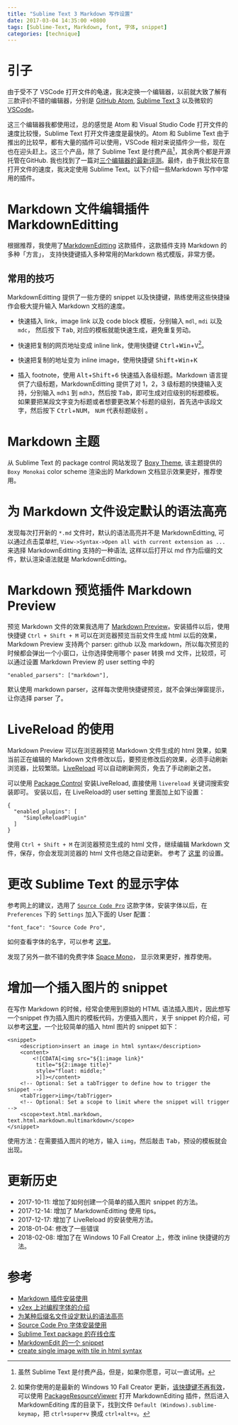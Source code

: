 ```yaml
---
title: "Sublime Text 3 Markdown 写作设置"
date: 2017-03-04 14:35:00 +0800
tags: [Sublime-Text, Markdown, font, 字体, snippet]
categories: [technique]
---
```


# 引子

由于受不了 VSCode 打开文件的龟速，我决定换一个编辑器，以前就大致了解有三款评价不错的编辑器，分别是 [GitHub Atom](https://atom.io/), [Sublime Text 3](https://www.sublimetext.com/) 以及微软的 [VSCode](https://code.visualstudio.com/)。

<!--more-->

这三个编辑器我都使用过，总的感觉是 Atom 和 Visual Studio Code 打开文件的速度比较慢，Sublime Text 打开文件速度是最快的。Atom 和 Sublime Text 由于推出的比较早，都有大量的插件可以使用，VSCode 相对来说插件少一些，现在也在迎头赶上。这三个产品，除了 Sublime Text 是付费产品[^1]，其余两个都是开源托管在GitHub. 我也找到了一篇对[三个编辑器的最新评测](https://blog.xinhong.me/post/sublime-text-vs-vscode-vs-atom-performance-dec-2016/)。最终，由于我比较在意打开文件的速度，我决定使用 Sublime Text。以下介绍一些Markdown 写作中常用的插件。

# Markdown 文件编辑插件 MarkdownEditting

根据推荐，我使用了[MarkdownEditting](https://github.com/SublimeText-Markdown/MarkdownEditing) 这款插件，这款插件支持 Markdown 的多种「方言」， 支持快捷键插入多种常用的Markdown 格式模版，非常方便。

## 常用的技巧

MarkdownEditting 提供了一些方便的 snippet 以及快捷键，熟练使用这些快捷操作会极大提升输入 Markdown 文档的速度。

+ 快速插入 link，image link 以及 code block 模板，分别输入 `mdl`, `mdi` 以及 `mdc`， 然后按下 <kbd>Tab</kbd>, 对应的模板就能快速生成，避免重复劳动。

+ 快速把复制的网页地址变成 inline link，使用快捷键 <kbd>Ctrl</kbd>+<kbd>Win</kbd>+<kbd>V</kbd>[^2]。

+ 快速把复制的地址变为 inline image，使用快捷键 <kbd>Shift</kbd>+<kbd>Win</kbd>+<kbd>K</kbd>

+ 插入 footnote，使用 <kbd>Alt</kbd>+<kbd>Shift</kbd>+<kbd>6</kbd> 快速插入各级标题。Markdown 语言提供了六级标题，MarkdownEditting 提供了对 1，2，3 级标题的快捷输入支持，分别输入 `mdh1` 到 `mdh3`，然后按 <kbd>Tab</kbd>，即可生成对应级别的标题模板。 如果要把某段文字变为标题或者想要更改某个标题的级别，首先选中该段文字，然后按下 <kbd>Ctrl</kbd>+<kbd>NUM</kbd>， `NUM` 代表标题级别
。

# Markdown 主题

从 Sublime Text 的 package control 网站发现了 [Boxy Theme](https://github.com/ihodev/sublime-boxy), 该主题提供的 `Boxy Monokai` color scheme 渲染出的 Markdown 文档显示效果更好，推荐使用。

# 为 Markdown 文件设定默认的语法高亮

发现每次打开新的 `*.md` 文件时，默认的语法高亮并不是 MarkdownEditting, 可以通过点击菜单栏, `View->Syntax->Open all with current extension as ...` 来选择 MarkdownEditting 支持的一种语法, 这样以后打开以 md 作为后缀的文件，默认渲染语法就是 MarkdownEditting。

# Markdown 预览插件 Markdown Preview

预览 Markdown 文件的效果我选用了 [Markdown Preview](https://github.com/revolunet/sublimetext-markdown-preview)。安装插件以后，使用快捷键 `Ctrl + Shift + M` 可以在浏览器预览当前文件生成 html 以后的效果，Markdown Preview 支持两个 parser: github 以及 markdown，所以每次预览的时候都会弹出一个小窗口，让你选择使用哪个 paser 转换 md 文件，比较烦，可以通过设置 Markdown Preview 的 user setting 中的

```
"enabled_parsers": ["markdown"],
```

默认使用 markdown parser，这样每次使用快捷键预览，就不会弹出弹窗提示，让你选择 parser 了。

# LiveReload 的使用

Markdown Preview 可以在浏览器预览 Markdown 文件生成的 html 效果，如果当前正在编辑的 Markdown 文件修改以后，要预览修改后的效果，必须手动刷新浏览器，比较繁琐。[LiveReload](https://packagecontrol.io/packages/LiveReload) 可以自动刷新网页，免去了手动刷新之苦。

可以使用 [Package Control](https://packagecontrol.io/installation) 安装LiveReload, 直接使用 `livereload` 关键词搜索安装即可。 安装以后，在 LiveReload的 user setting 里面加上如下设置：

```
{
  "enabled_plugins": [
     "SimpleReloadPlugin"
  ]
}
```

使用 `Ctrl + Shift + M` 在浏览器预览生成的 html 文件，继续编辑 Markdown 文件，保存，你会发现浏览器的 html 文件也随之自动更新。 参考了 [这里](https://github.com/SublimeText-Markdown/MarkdownEditing#enable-wysiwyg) 的设置。

# 更改 Sublime Text 的显示字体

参考网上的建议，选用了 [`Source Code Pro`](https://github.com/adobe-fonts/source-code-pro) 这款字体，安装字体以后，在 `Preferences` 下的 `Settings` 加入下面的 User 配置：

```
"font_face": "Source Code Pro",
```

如何查看字体的名字，可以参考 [这里](https://jdhao.github.io/2017/05/13/guide-on-how-to-use-chinese-with-matplotlib/)。

发现了另外一款不错的免费字体 [Space Mono](https://fonts.google.com/specimen/Space+Mono)， 显示效果更好，推荐使用。

# 增加一个插入图片的 snippet

在写作 Markdown 的时候，经常会使用到原始的 HTML 语法插入图片，因此想写一个snippet 作为插入图片的模板代码，方便插入图片，关于 snippet 的介绍，可以参考[这里](http://docs.sublimetext.info/en/latest/extensibility/snippets.html)，一个比较简单的插入 html 图片的 snippet 如下：

```
<snippet>
    <description>insert an image in html syntax</description>
    <content>
        <![CDATA[<img src="${1:image link}"
         title="${2:image title}"
         style="float: middle;"
         >]]></content>
    <!-- Optional: Set a tabTrigger to define how to trigger the snippet -->
    <tabTrigger>iimg</tabTrigger>
    <!-- Optional: Set a scope to limit where the snippet will trigger -->
    <scope>text.html.markdown, text.html.markdown.multimarkdown</scope>
</snippet>
```

使用方法：在需要插入图片的地方，输入 `iimg`，然后敲击 <kbd>Tab</kbd>，预设的模板就会出现。

# 更新历史

+ 2017-10-11: 增加了如何创建一个简单的插入图片 snippet 的方法。
+ 2017-12-14: 增加了 MarkdownEditting 使用 tips。
+ 2017-12-17: 增加了 LiveReload 的安装使用方法。
+ 2018-01-04: 修改了一些错误
+ 2018-02-08: 增加了在 Windows 10 Fall Creator 上，修改 inline 快捷键的方法。

# 参考

+ [Markdown 插件安装使用](http://www.jianshu.com/p/335b7d1be39e)
+ [v2ex 上对编程字体的介绍](https://www.v2ex.com/t/217878)
+ [为某种后缀名文件设定默认的语法高亮](http://stackoverflow.com/questions/7574502/set-default-syntax-to-different-filetype-in-sublime-text-2)
+ [Source Code Pro 字体安装使用](http://t.cn/RiaAdZ0)
+ [Sublime Text package 的在线仓库](https://packagecontrol.io/)
+ [MarkdownEdit 的一个 snippet](https://goo.gl/KsVtS3)
+ [create single image with tile in html syntax](https://hypjudy.github.io/2017/02/04/tips-about-blog/)


[^1]: 虽然 Sublime Text 是付费产品，但是，如果你愿意，可以一直试用。
[^2]: 如果你使用的是最新的 Windows 10 Fall Creator 更新，[该快捷键不再有效](https://github.com/SublimeText-Markdown/MarkdownEditing/issues/488)，可以使用 [PackageResourceViewer](https://github.com/skuroda/PackageResourceViewer) 打开 MarkdownEditing 插件，然后进入 MarkdownEditing 库的目录下，找到文件 `Default (Windows).sublime-keymap`，把 `ctrl+super+v` 换成 `ctrl+alt+v`。

